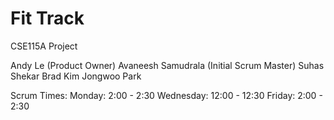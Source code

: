 # Fit Track
CSE115A Project

Andy Le (Product Owner)
Avaneesh Samudrala (Initial Scrum Master)
Suhas Shekar
Brad Kim
Jongwoo Park


Scrum Times:
Monday: 2:00 - 2:30
Wednesday: 12:00 - 12:30
Friday: 2:00 - 2:30
